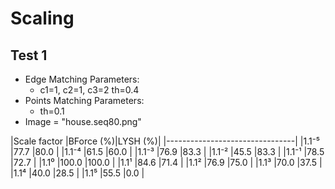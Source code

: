 # Scaling

## Test 1
* Edge Matching Parameters:
  * c1=1, c2=1, c3=2 th=0.4
* Points Matching Parameters:
  * th=0.1
* Image = "house.seq80.png"

|Scale factor |BForce (%)|LYSH (%)|
|--------------------------------|
|1.1⁻⁵        |77.7     |80.0    |
|1.1⁻⁴        |61.5     |60.0    |
|1.1⁻³        |76.9     |83.3    |
|1.1⁻²        |45.5     |83.3    |
|1.1⁻¹        |78.5     |72.7    |
|1.1⁰         |100.0    |100.0   |
|1.1¹         |84.6     |71.4    |
|1.1²         |76.9     |75.0    |
|1.1³         |70.0     |37.5    |
|1.1⁴         |40.0     |28.5    |
|1.1⁵         |55.5     |0.0     |
